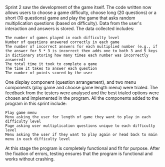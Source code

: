 
Sprint 2 saw the development of the game itself. The code written now allows users to choose a game difficulty, choose long (20 questions) or a short (10 questions) game and play the game that asks random multiplication questions (based on difficulty). Data from the user's interaction and answers is stored. The data collected includes:

    The number of games played in each difficulty level 
    Number of questions answered correctly in each game 
    The number of incorrect answers for each multiplied number (e.g., if the answer for 5 * 3 is incorrect then adds one to both 3 and 5 keys in dictionary storing how many times each number was incorrectly answered) 
    The total time it took to complete a game 
    The time it takes to answer each question 
    The number of points scored by the user 


One display component (question arrangement), and two menu components (play game and choose game length menu) were trialed. The feedback from the testers were analysed and the best trialed options were chosen and implemented in the program. All the components added to the program in this sprint include:

    Play game menu 
    Menu asking the user for length of game they want to play in each difficulty level 
    Page asking user multiplication questions unique to each difficulty level 
    Menu asking the user if they want to play again or head back to main menu in each difficulty level 


At this stage the program is completely functional and fit for purpose. After the fixation of errors, testing ensures that the program is functional and works without crashing.
